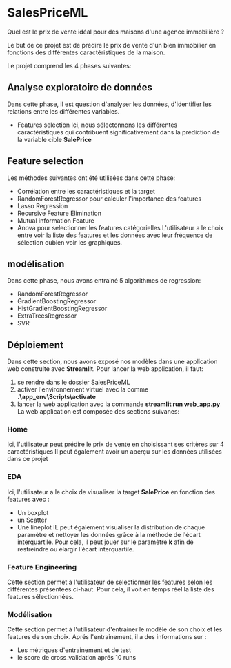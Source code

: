 # SalesPriceML
Quel est le prix de vente idéal pour des maisons d'une agence immobilière ? 

Le but de ce projet est de prédire le prix de vente d'un bien immobilier en fonctions des différentes caractéristiques de la maison. 

Le projet comprend les 4 phases suivantes:

## Analyse exploratoire de données
Dans cette phase, il est question d'analyser les données, d'identifier les relations entre les différentes variables. 
* Features selection
Ici, nous sélectonnons les différentes caractéristiques qui contribuent significativement dans la prédiction de la variable cible **SalePrice**
## Feature selection
Les méthodes suivantes ont été utilisées dans cette phase:
* Corrélation entre les caractéristiques et la target
* RandomForestRegressor pour calculer l'importance des features
* Lasso Regression
* Recursive Feature Elimination
* Mutual information Feature
* Anova pour selectionner les features catégorielles
L'utilisateur a le choix entre voir la liste des features et les données avec leur fréquence de sélection oubien voir les graphiques. 
## modélisation 
Dans cette phase, nous avons entrainé 5 algorithmes de regression:
* RandomForestRegressor
* GradientBoostingRegressor
* HistGradientBoostingRegressor
* ExtraTreesRegressor
* SVR
## Déploiement 
Dans cette section, nous avons exposé nos modèles dans une application web construite avec **Streamlit**. 
Pour lancer la web application, il faut:
1. se rendre dans le dossier SalesPriceML
2. activer l'environnement virtuel avec la comme **.\app_env\Scripts\activate**
3. lancer la web application avec la commande **streamlit run web_app.py**
La web application est composée des sections suivanes:
 ### Home 
Ici, l'utilisateur peut prédire le prix de vente en choisissant ses critères sur 4 caractéristiques
Il peut également avoir un aperçu sur les données utilisées dans ce projet
### EDA
Ici, l'utilisateur a le choix de visualiser la target **SalePrice** en fonction des features avec :
* Un boxplot
* un Scatter 
* Une lineplot
IL peut également visualiser la distribution de chaque paramètre et nettoyer les données grâce à la méthode de l'écart interquartile. 
Pour cela, il peut jouer sur le paramètre **k** afin de restreindre ou élargir l'écart interquartile.  

### Feature Engineering
Cette section permet à l'utilisateur de selectionner les features selon les différentes présentées ci-haut. 
Pour cela, il voit en temps réel la liste des features sélectionnées. 
### Modélisation
Cette section permet à l'utilisateur d'entrainer le modèle de son choix et les features de son choix. 
Aprés l'entrainement, il a des informations sur :
* Les métriques d'entrainement et de test
* le score de cross_validation aprés 10 runs 







